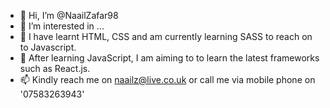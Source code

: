 - 👋 Hi, I’m @NaailZafar98
- 👀 I’m interested in ...
- 🌱 I have learnt HTML, CSS and am currently learning SASS to reach on to Javascript. 
- 💞️ After learning JavaScript, I am aiming to to learn the latest frameworks such as React.js.
- 📫 Kindly reach me on naailz@live.co.uk or call me via mobile phone on '07583263943'

<!---
NaailZafar98/NaailZafar98 is a ✨ special ✨ repository because its `README.md` (this file) appears on your GitHub profile.
You can click the Preview link to take a look at your changes.
--->
